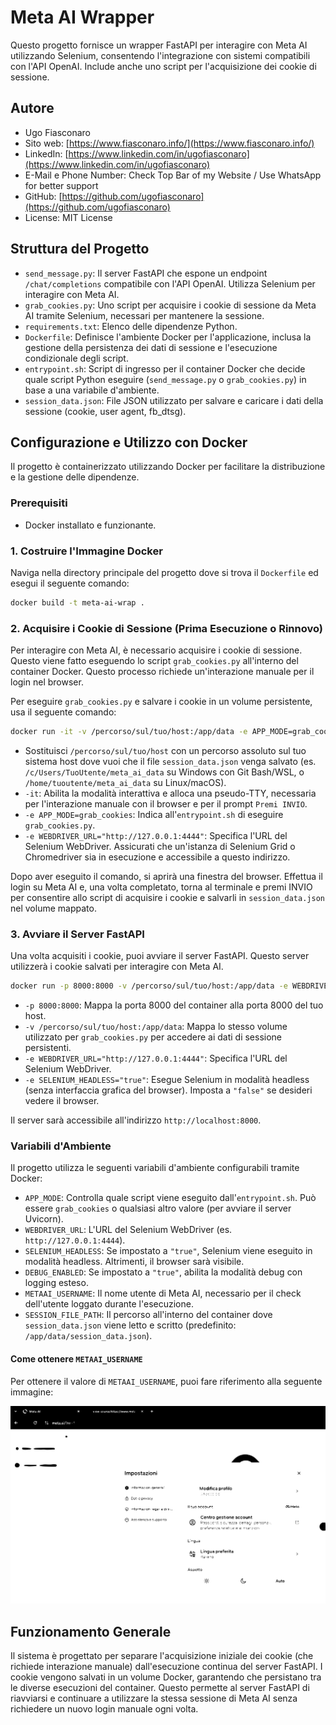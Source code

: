 # Meta AI Wrapper

Questo progetto fornisce un wrapper FastAPI per interagire con Meta AI utilizzando Selenium, consentendo l'integrazione con sistemi compatibili con l'API OpenAI. Include anche uno script per l'acquisizione dei cookie di sessione.

## Autore

- Ugo Fiasconaro
- Sito web: [https://www.fiasconaro.info/](https://www.fiasconaro.info/)
- LinkedIn: [https://www.linkedin.com/in/ugofiasconaro](https://www.linkedin.com/in/ugofiasconaro)
- E-Mail e Phone Number:  Check Top Bar of my Website / Use WhatsApp for better support
- GitHub: [https://github.com/ugofiasconaro](https://github.com/ugofiasconaro)
- License: MIT License

## Struttura del Progetto

- `send_message.py`: Il server FastAPI che espone un endpoint `/chat/completions` compatibile con l'API OpenAI. Utilizza Selenium per interagire con Meta AI.
- `grab_cookies.py`: Uno script per acquisire i cookie di sessione da Meta AI tramite Selenium, necessari per mantenere la sessione.
- `requirements.txt`: Elenco delle dipendenze Python.
- `Dockerfile`: Definisce l'ambiente Docker per l'applicazione, inclusa la gestione della persistenza dei dati di sessione e l'esecuzione condizionale degli script.
- `entrypoint.sh`: Script di ingresso per il container Docker che decide quale script Python eseguire (`send_message.py` o `grab_cookies.py`) in base a una variabile d'ambiente.
- `session_data.json`: File JSON utilizzato per salvare e caricare i dati della sessione (cookie, user agent, fb_dtsg).

## Configurazione e Utilizzo con Docker

Il progetto è containerizzato utilizzando Docker per facilitare la distribuzione e la gestione delle dipendenze.

### Prerequisiti

- Docker installato e funzionante.

### 1. Costruire l'Immagine Docker

Naviga nella directory principale del progetto dove si trova il `Dockerfile` ed esegui il seguente comando:

```bash
docker build -t meta-ai-wrap .
```

### 2. Acquisire i Cookie di Sessione (Prima Esecuzione o Rinnovo)

Per interagire con Meta AI, è necessario acquisire i cookie di sessione. Questo viene fatto eseguendo lo script `grab_cookies.py` all'interno del container Docker. Questo processo richiede un'interazione manuale per il login nel browser.

Per eseguire `grab_cookies.py` e salvare i cookie in un volume persistente, usa il seguente comando:

```bash
docker run -it -v /percorso/sul/tuo/host:/app/data -e APP_MODE=grab_cookies -e WEBDRIVER_URL="http://127.0.0.1:4444" meta-ai-wrap
```

- Sostituisci `/percorso/sul/tuo/host` con un percorso assoluto sul tuo sistema host dove vuoi che il file `session_data.json` venga salvato (es. `/c/Users/TuoUtente/meta_ai_data` su Windows con Git Bash/WSL, o `/home/tuoutente/meta_ai_data` su Linux/macOS).
- `-it`: Abilita la modalità interattiva e alloca una pseudo-TTY, necessaria per l'interazione manuale con il browser e per il prompt `Premi INVIO`.
- `-e APP_MODE=grab_cookies`: Indica all'`entrypoint.sh` di eseguire `grab_cookies.py`.
- `-e WEBDRIVER_URL="http://127.0.0.1:4444"`: Specifica l'URL del Selenium WebDriver. Assicurati che un'istanza di Selenium Grid o Chromedriver sia in esecuzione e accessibile a questo indirizzo.

Dopo aver eseguito il comando, si aprirà una finestra del browser. Effettua il login su Meta AI e, una volta completato, torna al terminale e premi INVIO per consentire allo script di acquisire i cookie e salvarli in `session_data.json` nel volume mappato.

### 3. Avviare il Server FastAPI

Una volta acquisiti i cookie, puoi avviare il server FastAPI. Questo server utilizzerà i cookie salvati per interagire con Meta AI.

```bash
docker run -p 8000:8000 -v /percorso/sul/tuo/host:/app/data -e WEBDRIVER_URL="http://127.0.0.1:4444" -e SELENIUM_HEADLESS="true" meta-ai-wrap
```

- `-p 8000:8000`: Mappa la porta 8000 del container alla porta 8000 del tuo host.
- `-v /percorso/sul/tuo/host:/app/data`: Mappa lo stesso volume utilizzato per `grab_cookies.py` per accedere ai dati di sessione persistenti.
- `-e WEBDRIVER_URL="http://127.0.0.1:4444"`: Specifica l'URL del Selenium WebDriver.
- `-e SELENIUM_HEADLESS="true"`: Esegue Selenium in modalità headless (senza interfaccia grafica del browser). Imposta a `"false"` se desideri vedere il browser.

Il server sarà accessibile all'indirizzo `http://localhost:8000`.

### Variabili d'Ambiente

Il progetto utilizza le seguenti variabili d'ambiente configurabili tramite Docker:

- `APP_MODE`: Controlla quale script viene eseguito dall'`entrypoint.sh`. Può essere `grab_cookies` o qualsiasi altro valore (per avviare il server Uvicorn).
- `WEBDRIVER_URL`: L'URL del Selenium WebDriver (es. `http://127.0.0.1:4444`).
- `SELENIUM_HEADLESS`: Se impostato a `"true"`, Selenium viene eseguito in modalità headless. Altrimenti, il browser sarà visibile.
- `DEBUG_ENABLED`: Se impostato a `"true"`, abilita la modalità debug con logging esteso.
- `METAAI_USERNAME`: Il nome utente di Meta AI, necessario per il check dell'utente loggato durante l'esecuzione.
- `SESSION_FILE_PATH`: Il percorso all'interno del container dove `session_data.json` viene letto e scritto (predefinito: `/app/data/session_data.json`).

#### Come ottenere `METAAI_USERNAME`

Per ottenere il valore di `METAAI_USERNAME`, puoi fare riferimento alla seguente immagine:

![Puoi trovare il tuo Meta AI Username dopo il login andando su impostazioni](Doc_Meta-AI-Wrapper_Username.svg)



## Funzionamento Generale

Il sistema è progettato per separare l'acquisizione iniziale dei cookie (che richiede interazione manuale) dall'esecuzione continua del server FastAPI. I cookie vengono salvati in un volume Docker, garantendo che persistano tra le diverse esecuzioni del container. Questo permette al server FastAPI di riavviarsi e continuare a utilizzare la stessa sessione di Meta AI senza richiedere un nuovo login manuale ogni volta.
